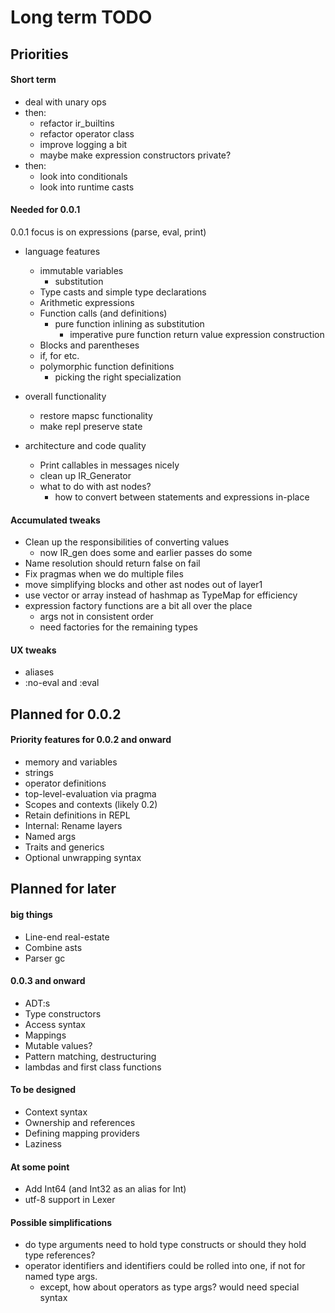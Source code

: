 # Long term TODO

## Priorities

#### Short term

- deal with unary ops
- then:
    - refactor ir_builtins
    - refactor operator class
    - improve logging a bit
    - maybe make expression constructors private?
- then:
    - look into conditionals
    - look into runtime casts

#### Needed for 0.0.1

0.0.1 focus is on expressions (parse, eval, print)

- language features
    - immutable variables
        - substitution
    - Type casts and simple type declarations
    - Arithmetic expressions
    - Function calls (and definitions)
        - pure function inlining as substitution
            - imperative pure function return value expression construction
    - Blocks and parentheses
    - if, for etc.
    - polymorphic function definitions
        - picking the right specialization

- overall functionality
    - restore mapsc functionality
    - make repl preserve state

- architecture and code quality
    - Print callables in messages nicely
    - clean up IR_Generator
    - what to do with ast nodes?
        - how to convert between statements and expressions in-place

#### Accumulated tweaks

- Clean up the responsibilities of converting values
    - now IR_gen does some and earlier passes do some
- Name resolution should return false on fail
- Fix pragmas when we do multiple files
- move simplifying blocks and other ast nodes out of layer1
- use vector or array instead of hashmap as TypeMap for efficiency
- expression factory functions are a bit all over the place
    - args not in consistent order
    - need factories for the remaining types

#### UX tweaks

- aliases
- :no-eval and :eval

## Planned for 0.0.2

#### Priority features for 0.0.2 and onward

- memory and variables
- strings
- operator definitions
- top-level-evaluation via pragma
- Scopes and contexts (likely 0.2)
- Retain definitions in REPL
- Internal: Rename layers
- Named args
- Traits and generics
- Optional unwrapping syntax

## Planned for later

#### big things

- Line-end real-estate
- Combine asts
- Parser gc

#### 0.0.3 and onward

- ADT:s
- Type constructors
- Access syntax
- Mappings
- Mutable values?
- Pattern matching, destructuring
- lambdas and first class functions

#### To be designed

- Context syntax
- Ownership and references
- Defining mapping providers
- Laziness

#### At some point

- Add Int64 (and Int32 as an alias for Int)
- utf-8 support in Lexer

#### Possible simplifications

- do type arguments need to hold type constructs or should they hold type references?
- operator identifiers and identifiers could be rolled into one, if not for named type args.
    - except, how about operators as type args? would need special syntax